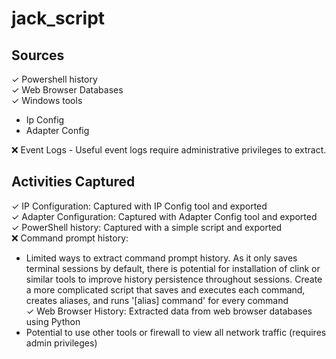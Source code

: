 # jack_script

## Sources

✓ Powershell history<br>
✓ Web Browser Databases<br>
✓ Windows tools
  - Ip Config
  - Adapter Config<br>
  
❌ Event Logs - Useful event logs require administrative privileges to extract.

## Activities Captured

✓ IP Configuration: Captured with IP Config tool and exported<br>
✓ Adapter Configuration: Captured with Adapter Config tool and exported<br>
✓ PowerShell history: Captured with a simple script and exported<br>
❌ Command prompt history:
  - Limited ways to extract command prompt history. As it only saves terminal sessions by default, there is
    potential for installation of clink or similar tools to improve history persistence throughout sessions.
    Create a more complicated script that saves and executes each command, creates aliases, and runs '[alias] command' for every command<br>
✓ Web Browser History: Extracted data from web browser databases using Python
  - Potential to use other tools or firewall to view all network traffic (requires admin privileges)
